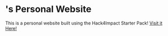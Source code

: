 # <Nickaan Jahadi>'s Personal Website
This is a personal website built using the Hack4Impact Starter Pack!
[Visit it Here!](https://njahadi.github.io)
